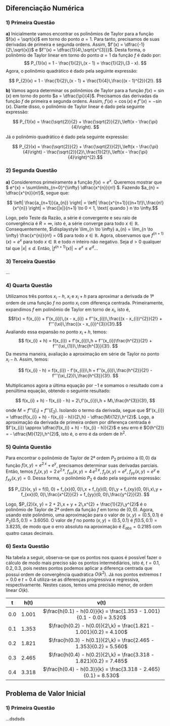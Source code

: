 <h2>Diferenciação Numérica</h2>

<h3>1) Primeira Questão</h3>

**a)** Inicialmente vamos encontrar os polinômios de Taylor para a função $f(x) = \sqrt{x}$ em torno do ponto $a = 1$. Para tanto, precisamos de suas derivadas de primeira e segunda ordens. Assim, $f'(x) = \dfrac{-1}{2\,\sqrt{x}}$ e $f''(x) = \dfrac{1}{4\,\sqrt{x^{3}}}$. Desta forma, o polinômio de Taylor linear em torno do ponto $a = 1$ da função $f$ é dado por:
$$ P_{1}(x) = 1 - \frac{1}{2}\,(x - 1) = \frac{1}{2}\,(3 - x). $$
Agora, o polinômio quadrático é dado pela seguinte expressão:

$$ P_{2}(x) = 1 - \frac{1}{2}\,(x - 1) + \frac{1}{4}\,\frac{(x - 1)^{2}}{2!}. $$

**b)** Vamos agora determinar os polinômios de Taylor para a função $f(x) = \sin(x)$ em torno do ponto $a = \dfrac{\pi}{4}$. Precisamos das derivadas da função $f$ de primeira e segunda ordens. Assim, $f'(x) = \cos(x)$ e $f''(x) = -\sin(x)$. Diante disso, o polinômio de Taylor linear é dado pela seguinte expressão:

$$ P_{1}(x) = \frac{\sqrt{2}}{2} + \frac{\sqrt{2}}{2}\,\left(x - \frac{\pi}{4}\right). $$

Já o polinômio quadrático é dado pela seguinte expressão:

$$ P_{2}(x) = \frac{\sqrt{2}}{2} + \frac{\sqrt{2}}{2}\,\left(x - \frac{\pi}{4}\right) - \frac{\sqrt{2}}{2}\,\frac{1}{2!}\,\left(x - \frac{\pi}{4}\right)^{2}.$$

<h3>2) Segunda Questão</h3>

**a)** Consideremos primeiramente a função $f(x) = e^{x}$. Queremos mostrar que $ e^{x} = \sum\limits_{n=0}^{\infty} \dfrac{x^{n}}{n!} $. Fazendo $a_{n} = \dfrac{x^{n}}{n!}$, segue que:

$$ \left| \frac{a_{n+1}}{a_{n}} \right| = \left| \frac{x^{n+1}}{(n+1)!}\,\frac{n!}{x^{n}} \right| = \frac{|x|}{n+1} \to 0 < 1, \text{ quando } n \to \infty.$$

Logo, pelo Teste da Razão, a série é convergente e seu raio de convergência é $R = \infty$, isto é, a série converge para todo $x \in \mathbb{R}$. Consequentemente, $\displaystyle \lim_{n \to \infty} a_{n} = \lim_{n \to \infty} \frac{x^{n}}{n!} = 0$ para todo $x \in \mathbb{R}$. Agora, observamos que $f^{(n+1)}(x) = e^{x}$ para todo $x \in \mathbb{R}$ e todo $n$ inteiro não negativo. Seja $d > 0$ qualquer tal que $|x| \leq d$. Então, $|f^{(n+1)}(x)| = e^{x} \leq e^{d}$...

<h3>3) Terceira Questão</h3>

...

<h3>4) Quarta Questão</h3>

Utilizamos três pontos $x_i - h$, $x_{i}$ e $x_{i} + h$ para aproximar a derivada de 1ª ordem de uma função $f$ no ponto $x_{i}$ com diferença centrada. Primeiramente, expandimos $f$ em polinômio de Taylor em torno de $x_i$, isto é,
$$f(x) = f(x_{i}) + f'(x_{i})\,(x - x_{i}) + f''(x_{i})\,\frac{(x - x_{i})^{2}}{2!} + f'''(\xi)\,\frac{(x - x_{i})^{3}}{3!}.$$
Avaliando essa expansão no ponto $x_{i} + h$, temos:
$$ f(x_{i} + h) = f(x_{i}) + f'(x_{i})\,h + f''(x_{i})\frac{h^{2}}{2!} + f'''(\xi_{1})\,\frac{h^{3}}{3!}. $$
Da mesma maneira, avaliação a aproximação em série de Taylor no ponto $x_{i} - h$. Assim, temos:

$$ f(x_{i} - h) = f(x_{i}) - f'(x_{i})\,h + f''(x_{i})\,\frac{h^{2}}{2!} - f'''(\xi_{2})\,\frac{h^{3}}{3!}. $$

Multiplicamos agora a última equação por $-1$ e somamos o resultado com a penúltima equação, obtendo o seguinte resultado:

$$ f(x_{i} + h) - f(x_{i} - h) = 2\,f'(x_{i})\,h + M\,\frac{h^{3}}{3!}, $$

onde $M = f'''(\xi_{1}) + f'''(\xi_{2})$. Isolando o termo da derivada, segue que $f'(x_{i}) = \dfrac{f(x_{i} + h) - f(x_{i} - h)}{2\,h} - \dfrac{M}{12}\,h^{2}$. Logo, a aproximação da derivada de primeira ordem por diferença centrada é $f'(x_{i}) \approx \dfrac{f(x_{i} + h) - f(x_{i} - h)}{2}$ e seu erro é $O(h^{2}) = - \dfrac{M}{12}\,h^{2}$, isto é, o erro é da ordem de $h^{2}$.

<h3>5) Quinta Questão</h3>

Para encontrar o polinômio de Taylor de 2ª ordem $P_{2}$ próximo a $(0, 0)$ da função $f(x, y) = e^{2\,x} + e^{y}$, precisamos determinar suas derivadas parciais. Então, temos $f_{x}(x, y) =2\,e^{2\,x}$, $f_{xx}(x, y) = 4\,e^{2\,x}$, $f_{y}(x, y) = e^{y}$, $f_{yy}(x, y) = e^{y}$ e $f_{xy}(x, y) = 0$. Dessa forma, o polinômio $P_{2}$ é dado pela seguinte expressão:

$$ P_{2}(x, y) = f(0, 0) + f_{x}(0, 0)\,x + f_{y}(0, 0)\,y + f_{xy}(0, 0)\,x\,y + f_{xx}(0, 0)\,\frac{x^{2}}{2} + f_{yy}(0, 0)\,\frac{y^{2}}{2}. $$

Logo, $P_{2}(x, y) = 2 + 2\,x + y + 2\,x^{2} + \frac{1}{2}\,y^{2}$ é o polinômio de Taylor de 2ª ordem da função $f$ em torno de $(0, 0)$. Agora, usando este polinômio, uma aproximação para o valor de $(x, y) = (0.5, 0.1)$ é $P_{2}(0.5, 0.1) = 3.6050$. O valor de $f$ no ponto $(x, y) = (0.5, 0.1)$ é $f(0.5, 0.1) = 3.8235$, de modo que o erro absoluto na aproximação é $E_{abs} = 0.2185$ com quatro casas decimais.

<h3>6) Sexta Questão</h3>

Na tabela a seguir, observa-se que os pontos nos quaos é possível fazer o cálculo de modo mais preciso são os pontos intermédiários, isto é, $t = 0.1, 0.2, 0.3$, pois nestes pontos podemos aplicar a diferença centrada que possui ordem de convergência quadrática $O(k^{2})$. Já nos pontos extremos $t = 0.0$ e $t = 0.4$ utiliza-se as diferenças progressiva e regressiva, respectivamente. Nestes casos, temos uma precisão menor, de ordem linear $O(k)$.
<div align="center">

| **t** | **h(t)** | **v(t)** |
|:----:|:----:|:----:|
| 0.0 | 1.001 | $\frac{h(0.1) - h(0.0)}{k} = \frac{1.353 - 1.001}{0.1 - 0.0} = 3.520$ |
| 0.1 | 1.353 | $\frac{h(0.2) - h(0.0)}{2\,k} = \frac{1.821 - 1.001}{0.2} = 4.100$ |
| 0.2 | 1.821 | $\frac{h(0.3) - h(0.1)}{2\,k} = \frac{2.465 - 1.353}{0.2} = 5.560$ |
| 0.3 | 2.465 | $\frac{h(0.4) - h(0.2)}{2\,k} = \frac{3.318 - 1.821}{0.2} = 7.485$ |
| 0.4 | 3.318 | $\frac{h(0.4) - h(0.3)}{k} = \frac{3.318 - 2.465}{0.1} = 8.530$ |

</div>

<h2>Problema de Valor Inicial</h2>

<h3>1) Primeira Questão</h3>

...dsdsds